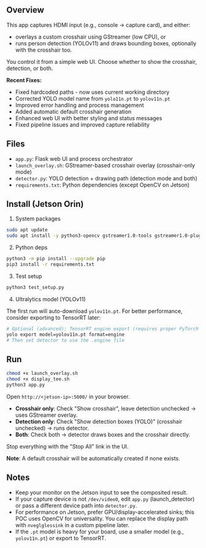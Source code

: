 Overview
--------

This app captures HDMI input (e.g., console → capture card), and either:

- overlays a custom crosshair using GStreamer (low CPU), or
- runs person detection (YOLOv11) and draws bounding boxes, optionally with the crosshair too.

You control it from a simple web UI. Choose whether to show the crosshair, detection, or both.

**Recent Fixes:**
- Fixed hardcoded paths - now uses current working directory
- Corrected YOLO model name from `yolo11n.pt` to `yolov11n.pt`
- Improved error handling and process management
- Added automatic default crosshair generation
- Enhanced web UI with better styling and status messages
- Fixed pipeline issues and improved capture reliability


Files
-----
- `app.py`: Flask web UI and process orchestrator
- `launch_overlay.sh`: GStreamer-based crosshair overlay (crosshair-only mode)
- `detector.py`: YOLO detection + drawing path (detection mode and both)
- `requirements.txt`: Python dependencies (except OpenCV on Jetson)


Install (Jetson Orin)
---------------------
1) System packages

```bash
sudo apt update
sudo apt install -y python3-opencv gstreamer1.0-tools gstreamer1.0-plugins-good wmctrl xdotool unclutter
```

2) Python deps

```bash
python3 -m pip install --upgrade pip
pip3 install -r requirements.txt
```

3) Test setup

```bash
python3 test_setup.py
```

4) Ultralytics model (YOLOv11)

The first run will auto-download `yolov11n.pt`. For better performance, consider exporting to TensorRT later:

```bash
# Optional (advanced): TensorRT engine export (requires proper PyTorch + CUDA/TensorRT env)
yolo export model=yolov11n.pt format=engine
# Then set detector to use the .engine file
```


Run
---
```bash
chmod +x launch_overlay.sh
chmod +x display_tee.sh
python3 app.py
```

Open `http://<jetson-ip>:5000/` in your browser.

- **Crosshair only**: Check "Show crosshair", leave detection unchecked → uses GStreamer overlay.
- **Detection only**: Check "Show detection boxes (YOLO)" (crosshair unchecked) → runs detector.
- **Both**: Check both → detector draws boxes and the crosshair directly.

Stop everything with the "Stop All" link in the UI.

**Note**: A default crosshair will be automatically created if none exists.


Notes
-----
- Keep your monitor on the Jetson input to see the composited result.
- If your capture device is not `/dev/video0`, edit `app.py` (launch_detector) or pass a different device path into `detector.py`.
- For performance on Jetson, prefer GPU/display-accelerated sinks; this POC uses OpenCV for universality. You can replace the display path with `nveglglessink` in a custom pipeline later.
- If the `.pt` model is heavy for your board, use a smaller model (e.g., `yolov11n.pt`) or export to TensorRT.

